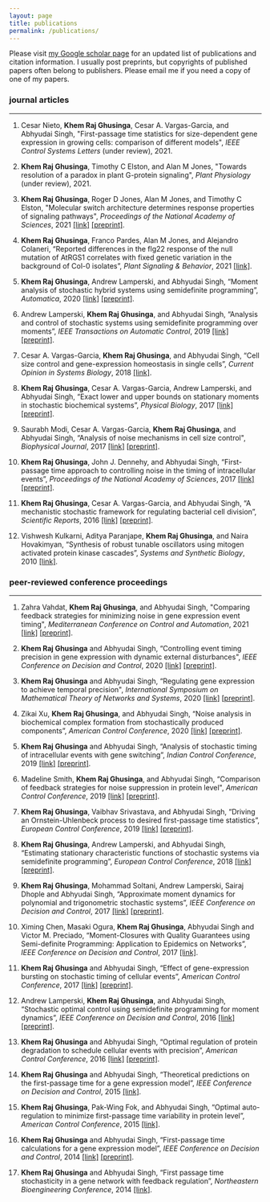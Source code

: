 ```yaml
---
layout: page
title: publications
permalink: /publications/
---
```

<script async src="https://badge.dimensions.ai/badge.js" charset="utf-8"></script>
<script type='text/javascript' src='https://d1bxh8uas1mnw7.cloudfront.net/assets/embed.js'></script>


Please visit [my Google scholar page](https://scholar.google.com/citations?user=2UQbyu4AAAAJ) for an updated list of publications and citation information. I usually post preprints, but copyrights of published papers often belong to publishers. Please email me if you need a copy of one of my papers.


### journal articles
---

1. Cesar Nieto, **Khem Raj Ghusinga**, Cesar A. Vargas-Garcia, and Abhyudai Singh, "First-passage time statistics for size-dependent gene expression in growing cells: comparison of different models", *IEEE Control Systems Letters* (under review), 2021.


2. **Khem Raj Ghusinga**, Timothy C Elston, and Alan M Jones, "Towards resolution of a paradox in plant G-protein signaling", *Plant Physiology* (under review), 2021.

3. **Khem Raj Ghusinga**, Roger D Jones, Alan M Jones, and Timothy C Elston, "Molecular switch architecture determines response properties of signaling pathways", *Proceedings of the National Academy of Sciences*, 2021 [[link]](https://doi.org/10.1073/pnas.2013401118) [[preprint]](https://doi.org/10.1101/2020.06.12.147900).
<span data-badge-details="right" data-badge-type="donut" data-doi="10.1073/pnas.2013401118" data-condensed="true" data-hide-no-mentions="true" class="altmetric-embed"></span> 
<span class="__dimensions_badge_embed__" data-doi="10.1073/pnas.2013401118" data-hide-zero-citations="true" data-legend="always" data-style="small_circle"></span>

4. **Khem Raj Ghusinga**, Franco Pardes, Alan M Jones, and Alejandro Colaneri,  “Reported differences in the flg22 response of the null mutation of AtRGS1 correlates with fixed genetic variation in the background of Col-0 isolates”, *Plant Signaling & Behavior*, 2021
[[link]](https://doi.org/10.1080/15592324.2021.1878685).

5. **Khem Raj Ghusinga**, Andrew Lamperski, and Abhyudai Singh, “Moment analysis of stochastic hybrid systems using semidefinite programming”, *Automatica*, 2020 [[link]](https://doi.org/10.1016/j.automatica.2019.108634) [[preprint]](https://arxiv.org/abs/1802.00376).

6. Andrew Lamperski, **Khem Raj Ghusinga**, and Abhyudai Singh, “Analysis and control of stochastic systems using semidefinite programming over moments”, *IEEE Transactions on Automatic Control*, 2019  [[link]](https://doi.org/10.1109/TAC.2018.2872274) [[preprint]](https://arxiv.org/abs/1702.00422).

7. Cesar A. Vargas-Garcia, **Khem Raj Ghusinga**, and Abhyudai Singh, “Cell size control and gene-expression homeostasis in single cells”, *Current Opinion in Systems Biology*, 2018 [[link]](https://doi.org/10.1016/j.coisb.2018.01.002).
<span class="__dimensions_badge_embed__" data-doi="10.1016/j.coisb.2018.01.002" data-hide-zero-citations="true" data-legend="always" data-style="small_circle"></span>

8. **Khem Raj Ghusinga**, Cesar A. Vargas-Garcia, Andrew Lamperski, and Abhyudai Singh, “Exact lower and upper bounds on stationary moments in stochastic biochemical systems”, *Physical Biology*, 2017 [[link]](https://doi.org/10.1088/1478-3975/aa75c6) [[preprint]](https://arxiv.org/abs/1612.09518).
<span class="__dimensions_badge_embed__" data-doi="10.1088/1478-3975/aa75c6" data-hide-zero-citations="true" data-legend="always" data-style="small_circle"></span>


9. Saurabh Modi, Cesar A. Vargas-Garcia, **Khem Raj Ghusinga**, and Abhyudai Singh, “Analysis of noise mechanisms in cell size control", *Biophysical Journal*, 2017 [[link]](https://doi.org/10.1016/j.bpj.2017.04.050) [[preprint]](https://doi.org/10.1101/080465).
<span class="__dimensions_badge_embed__" data-doi="10.1016/j.bpj.2017.04.050" data-hide-zero-citations="true" data-legend="always" data-style="small_circle"></span>

10. **Khem Raj Ghusinga**, John J. Dennehy, and Abhyudai Singh, “First-passage time approach to controlling noise in the timing of intracellular events”, *Proceedings of the National Academy of Sciences*, 2017 [[link]](https://doi.org/10.1073/pnas.1609012114) [[preprint]](https://doi.org/10.1101/056945).
<span data-badge-details="right" data-badge-type="donut" data-doi="10.1073/pnas.1609012114" data-condensed="true" data-hide-no-mentions="true" class="altmetric-embed"></span>
<span class="__dimensions_badge_embed__" data-doi="10.1073/pnas.1609012114" data-hide-zero-citations="true" data-legend="always" data-style="small_circle"></span>


11. **Khem Raj Ghusinga**, Cesar A. Vargas-Garcia, and Abhyudai Singh, “A mechanistic stochastic framework for regulating bacterial cell division”, *Scientific Reports*, 2016 [[link]](https://doi.org/10.1038/srep30229) [[preprint]](https://arxiv.org/abs/1512.07864).
<span class="__dimensions_badge_embed__" data-doi="10.1038/srep30229" data-hide-zero-citations="true" data-legend="always" data-style="small_circle"></span>

12. Vishwesh Kulkarni, Aditya Paranjape, **Khem Raj Ghusinga**, and Naira Hovakimyan, “Synthesis of robust tunable oscillators using mitogen activated protein kinase cascades”, *Systems and Synthetic Biology*, 2010 [[link]](https://doi.org/10.1007/s11693-011-9078-3).


### peer-reviewed conference proceedings
---

1. Zahra Vahdat, **Khem Raj Ghusinga**, and Abhyudai Singh, "Comparing feedback strategies for minimizing noise in gene expression event timing", *Mediterranean Conference on Control and Automation*, 2021 [[link]](https://doi.org/10.1109/MED51440.2021.9480208) [[preprint]](https://osf.io/yz7xn).

2. **Khem Raj Ghusinga** and Abhyudai Singh, “Controlling event timing precision in gene expression with dynamic external disturbances", *IEEE Conference on Decision and Control*, 2020 [[link]](https://doi.org/10.1109/CDC42340.2020.9304265) [[preprint]](https://osf.io/thkve).

3. **Khem Raj Ghusinga** and Abhyudai Singh, “Regulating gene expression to achieve temporal precision", *International Symposium on Mathematical Theory of Networks and Systems*, 2020 [[link]](https://doi.org/10.1016/j.ifacol.2021.06.108) [[preprint]](https://osf.io/a7uce/).

4. Zikai Xu, **Khem Raj Ghusinga**, and Abhyudai Singh, “Noise analysis in biochemical complex formation from stochastically produced components”, *American Control Conference*, 2020 [[link]](https://doi.org/10.23919/ACC45564.2020.9147925) [[preprint]](https://doi.org/10.1101/310847).

5. **Khem Raj Ghusinga** and Abhyudai Singh, “Analysis of stochastic timing of intracellular events with gene switching”, *Indian Control Conference*, 2019 [[link]](https://doi.org/10.1109/ICC47138.2019.9123214) [[preprint]](https://doi.org/10.1101/710442).

6. Madeline Smith, **Khem Raj Ghusinga**, and Abhyudai Singh, “Comparison of feedback strategies for noise suppression in protein level", *American Control Conference*, 2019  [[link]](https://doi.org/10.23919/ACC.2019.8815616) [[preprint]](https://doi.org/10.1101/623181).

7. **Khem Raj Ghusinga**, Vaibhav Srivastava, and Abhyudai Singh, “Driving an Ornstein-Uhlenbeck process to desired first-passage time statistics”, *European Control Conference*, 2019 [[link]](https://doi.org/10.23919/ECC.2019.8795862) [[preprint]](https://arxiv.org/abs/1703.08846).

8. **Khem Raj Ghusinga**, Andrew Lamperski, and Abhyudai Singh, “Estimating stationary characteristic functions of stochastic systems via semidefinite programming”, *European Control Conference*, 2018 [[link]](https://doi.org/10.23919/ECC.2018.8550583) [[preprint]](https://arxiv.org/abs/1711.06327).

9. **Khem Raj Ghusinga**, Mohammad Soltani, Andrew Lamperski, Sairaj Dhople and Abhyudai Singh, “Approximate moment dynamics for polynomial and trigonometric stochastic systems”, *IEEE Conference on Decision and Control*, 2017 [[link]](https://doi.org/10.1109/CDC.2017.8263922) [[preprint]](https://arxiv.org/abs/1703.08841).

10. Ximing Chen, Masaki Ogura, **Khem Raj Ghusinga**, Abhyudai Singh and Victor M. Preciado, “Moment-Closures with Quality Guarantees using Semi-definite Programming: Application to Epidemics on Networks”, *IEEE Conference on Decision and Control*, 2017 [[link]](https://doi.org/10.1109/CDC.2017.8264008).

11. **Khem Raj Ghusinga** and Abhyudai Singh, “Effect of gene-expression bursting on stochastic timing of cellular events”, *American Control Conference*, 2017 [[link]](https://doi.org/10.23919/ACC.2017.7963265) [[preprint]](https://arxiv.org/abs/1609.07461).

12. Andrew Lamperski, **Khem Raj Ghusinga**, and Abhyudai Singh, “Stochastic optimal control using semidefinite programming for moment dynamics”, *IEEE Conference on Decision and Control*, 2016 [[link]](https://doi.org/10.1109/CDC.2016.7798556) [[preprint]](https://arxiv.org/abs/1603.06309).

13. **Khem Raj Ghusinga** and Abhyudai Singh, “Optimal regulation of protein degradation to schedule cellular events with precision”, *American Control Conference*, 2016 [[link]](https://doi.org/10.1109/ACC.2016.7524951) [[preprint]](https://arxiv.org/abs/1510.00658).

14. **Khem Raj Ghusinga** and Abhyudai Singh, “Theoretical predictions on the first-passage time for a gene expression model”, *IEEE Conference on Decision and Control*, 2015 [[link]](https://doi.org/10.1109/CDC.2015.7402820).

15. **Khem Raj Ghusinga**, Pak-Wing Fok, and Abhyudai Singh, “Optimal auto-regulation to minimize first-passage time variability in protein level”, *American Control Conference*, 2015 [[link]](https://doi.org/10.1109/ACC.2015.7172023).

16. **Khem Raj Ghusinga** and Abhyudai Singh, “First-passage time calculations for a gene expression model”, *IEEE Conference on Decision and Control*, 2014 [[link]](https://doi.org/10.1109/CDC.2014.7039858) [[preprint]](https://arxiv.org/abs/1405.3226).

17. **Khem Raj Ghusinga** and Abhyudai Singh, “First passage time stochasticity in a gene network with feedback regulation”, *Northeastern Bioengineering Conference*, 2014 [[link]](https://doi.org/10.1109/NEBEC.2014.6972797).

